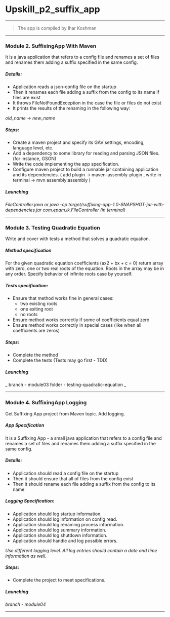 # Upskill_p2_suffix_app
-------------------
> The app is compiled by Ihar Koshman

***

### Module 2. SuffixingApp With Maven

It is a java application that refers to a config file and renames a set of files and renames them adding a suffix 
    specified in the same config.

##### Details:

- Application reads a json-config file on the startup
- Then it renames each file adding a suffix from the config to its name if files are exist
- It throws FileNotFoundException in the case the file or files do not exist
- It prints the results of the renaming in the following way:

_old_name -> new_name_

##### Steps:

- Create a maven project and specify its GAV settings, encoding, language level, etc.
- Add a dependency to some library for reading and parsing JSON files. (for instance, GSON)
- Write the code implementing the app specification.
- Configure maven project to build a runnable jar containing application and its dependencies.
( add plugin -> maven-assembly-plugin , write in terminal -> mvn assembly:assembly )

##### Launching

_FileController.java
    or
 java -cp target/suffixing-app-1.0-SNAPSHOT-jar-with-dependencies.jar com.epam.ik.FileController (in terminal)_

***

### Module 3. Testing Quadratic Equation

Write and cover with tests a method that solves a quadratic equation.

##### Method specification

For the given quadratic equation coefficients (ax2 + bx + c = 0) return array with zero, one or two real roots
    of the equation. Roots in the array may be in any order. Specify behavior of infinite roots case by yourself.

##### Tests specification:

- Ensure that method works fine in general cases:
  - two existing roots
  - one exiting root
  - no roots
- Ensure method works correctly if some of coefficients equal zero
- Ensure method works correctly in special cases (like when all coefficients are zeros)

##### Steps:

- Complete the method
- Complete the tests (Tests may go first - TDD)

##### Launching
_
branch - module03 
folder -  testing-quadratic-equation
_

***

### Module 4. SuffixingApp Logging

Get Suffixing App project from Maven topic. Add logging.

##### App Specification

It is a Suffixing App - a small java application that refers to a config file and renames a set of 
    files and renames them adding a suffix specified in the same config.
    
##### Details:

- Application should read a config file on the startup
- Then it should ensure that all of files from the config exist
- Then it should rename each file adding a suffix from the config to its name

##### Logging Specification:

- Application should log startup information.
- Application should log information on config read.
- Application should log renaming process information.
- Application should log summary information.
- Application should log shutdown information.
- Application should handle and log possible errors.

_Use different logging level. All log entries should contain a date and time information as well._

##### Steps:

- Complete the project to meet specifications.

##### Launching

_branch - module04_ 

***

